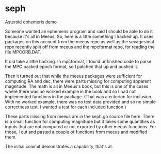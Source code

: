 # seph
Asteroid ephemeris demo

Someone wanted an ephemeris program and said I should be able to do it
because it's all in Meeus.  So, here is a little something I hacked up.
It uses packages on this account from the meeus repo as well as the
sexagesimal repo recently split off from meeus and the mpcformat repo,
for reading the file MPCORB.DAT.

It did take a little hacking.  In mpcformat, I found unfinished code
to parse the MPC packed epoch format, so I patched that up and pushed it.

Then it turned out that while the meeus packages were sufficient for
computing RA and dec, there were parts missing for computing apparent
magnitude.  The math is all in Meeus's book, but this is one of the cases
where there was no worked example in the book and so I had not implemented
functions in the package.  (That was a criterion for inclusion.  With no
worked example, there was no test data provided and so no simple correctness
test.  I wanted a test for each included function.)

These parts missing from meeus are in the seph.go source file here.
There is a small function for computing magnitude but it takes some
quantities as inputs that are not computed or not exported by other
meeus functions.  For those, I cut and pasted a couple of functions
from meeus and modified them.

The initial commit demonstrates a capability, that's all.
